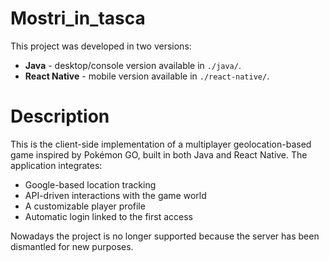 
# Mostri_in_tasca
This project was developed in two versions:

- **Java** - desktop/console version available in `./java/`.
- **React Native** - mobile version available in `./react-native/`.

# Description
This is the client-side implementation of a multiplayer geolocation-based game inspired by Pokémon GO, built in both Java and React Native.
The application integrates:

- Google-based location tracking
- API-driven interactions with the game world
- A customizable player profile
- Automatic login linked to the first access 

Nowadays the project is no longer supported because the server has been dismantled for new purposes.
